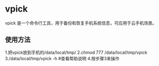 # vpick

vpick 是一个命令行工具，用于备份和恢复手机系统信息，可应用于云手机场景。

## 使用方法
1.把vpick放到手机的/data/local/tmp/
2.chmod 777 /data/local/tmp/vpick
3./data/local/tmp/vpick -h #查看帮助说明
4.按步骤3来操作